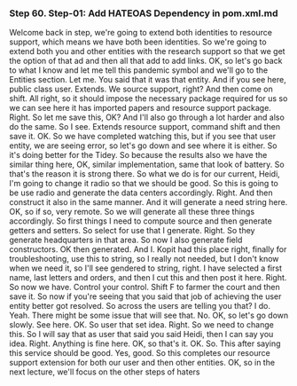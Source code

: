 ### Step 60. Step-01: Add HATEOAS Dependency in pom.xml.md
Welcome back in step, we're going to extend both identities to resource support, which means we have both been identities. So we're going to extend both you and other entities with the research support so that we get the option of that ad and then all that add to add links. OK, so let's go back to what I know and let me tell this pandemic symbol and we'll go to the Entities section. Let me. You said that it was that entity. And if you see here, public class user. Extends. We source support, right? And then come on shift. All right, so it should impose the necessary package required for us so we can see here it has imported papers and resource support package. Right. So let me save this, OK? And I'll also go through a lot harder and also do the same. So I see. Extends resource support, command shift and then save it. OK. So we have completed watching this, but if you see that user entity, we are seeing error, so let's go down and see where it is either. So it's doing better for the Tidey. So because the results also we have the similar thing here, OK, similar implementation, same that look of battery. So that's the reason it is strong there. So what we do is for our current, Heidi, I'm going to change it radio so that we should be good. So this is going to be use radio and generate the data centers accordingly. Right. And then construct it also in the same manner. And it will generate a need string here. OK, so if so, very remote. So we will generate all these three things accordingly. So first things I need to compute source and then generate getters and setters. So select for use that I generate. Right. So they generate headquarters in that area. So now I also generate field constructors. OK then generated. And I. Kopit had this place right, finally for troubleshooting, use this to string, so I really not needed, but I don't know when we need it, so I'll see gendered to string, right. I have selected a first name, last letters and orders, and then I cut this and then post it here. Right. So now we have. Control your control. Shift F to farmer the court and then save it. So now if you're seeing that you said that job of achieving the user entity better got resolved. So across the users are telling you that? I do. Yeah. There might be some issue that will see that. No. OK, so let's go down slowly. See here. OK. So user that set idea. Right. So we need to change this. So I will say that as user that said you said Heidi, then I can say you idea. Right. Anything is fine here. OK, so that's it. OK. So. This after saying this service should be good. Yes, good. So this completes our resource support extension for both our user and then other entities. OK, so in the next lecture, we'll focus on the other steps of haters 